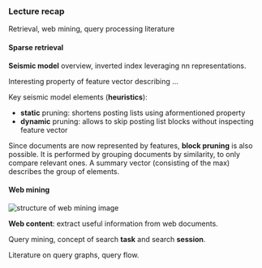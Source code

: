 ### Lecture recap

Retrieval, web mining, query processing literature

#### Sparse retrieval

**Seismic model** overview, inverted index leveraging nn representations.

Interesting property of feature vector describing ...

Key seismic model elements (**heuristics**):
- **static** pruning: shortens posting lists using aformentioned property
- **dynamic** pruning: allows to skip posting list blocks without inspecting feature vector

Since documents are now represented by features, **block pruning** is also possible. It is performed by grouping documents by similarity, to only compare relevant ones. A summary vector (consisting of the max) describes the group of elements.

#### Web mining

![structure of web mining image]()

**Web content**: extract useful information from web documents.

Query mining, concept of search **task** and search **session**.

Literature on query graphs, query flow.